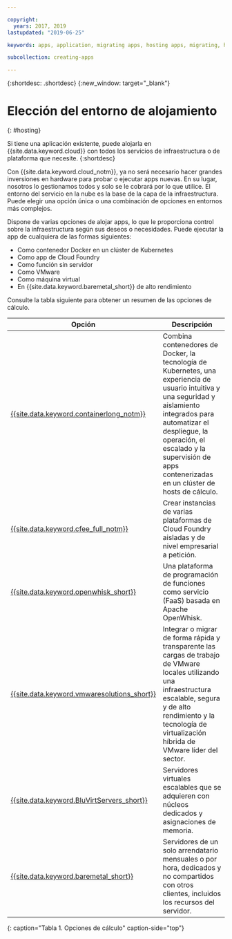 ```yaml
---

copyright:
  years: 2017, 2019
lastupdated: "2019-06-25"

keywords: apps, application, migrating apps, hosting apps, migrating, hosting, migration

subcollection: creating-apps

---
```


{:shortdesc: .shortdesc}
{:new_window: target="_blank"}

# Elección del entorno de alojamiento
{: #hosting}

Si tiene una aplicación existente, puede alojarla en {{site.data.keyword.cloud}} con todos los servicios de infraestructura o de plataforma que necesite.
{:shortdesc}

Con {{site.data.keyword.cloud_notm}}, ya no será necesario hacer grandes inversiones en hardware para probar o ejecutar apps nuevas. En su lugar, nosotros lo gestionamos todos y solo se le cobrará por lo que utilice. El entorno del servicio en la nube es la base de la capa de la infraestructura. Puede elegir una opción única o una combinación de opciones en entornos más complejos. 

Dispone de varias opciones de alojar apps, lo que le proporciona control sobre la infraestructura según sus deseos o necesidades. Puede ejecutar la app de cualquiera de las formas siguientes:

  * Como contenedor Docker en un clúster de Kubernetes
  * Como app de Cloud Foundry
  * Como función sin servidor
  * Como VMware
  * Como máquina virtual
  * En {{site.data.keyword.baremetal_short}} de alto rendimiento 
<!--
{{site.data.keyword.baremetal_short}} are single-tenant, physical servers that are dedicated to a single customer. You control almost everything from the server host to the RAM and storage devices. These servers are used with workloads that require compute power over a sustained time, for example, several months.

Some example workloads include e-commerce, ERP, CRM, SCM, and financial services and regulatory applications.

{{site.data.keyword.BluVirtServers_short}} can be deployed as either as public or dedicated instances. With public instances, the resources of the server are shared with other customers, also known as a multi-tenant environment. Private instances dedicate the resources of the physical server to one customer who can have one or more virtual machines on the same server. These servers are ideal for workloads that run for a limited time, for example, a couple of weeks. Some workload examples are development and testing, backup and recovery, and disaster recovery. For more information about server options, see [Bare metal servers versus virtual servers: Choosing the best option for you](https://www.ibm.com/cloud/blog/bare-metal-virtual-servers-works){: new_window} ![External link icon](../icons/launch-glyph.svg "External link icon").
-->

Consulte la tabla siguiente para obtener un resumen de las opciones de cálculo.

| Opción | Descripción | 
|--------|---------------|
| [{{site.data.keyword.containerlong_notm}}](/docs/containers?topic=containers-getting-started) | Combina contenedores de Docker, la tecnología de Kubernetes, una experiencia de usuario intuitiva y una seguridad y aislamiento integrados para automatizar el despliegue, la operación, el escalado y la supervisión de apps contenerizadas en un clúster de hosts de cálculo. |
| [{{site.data.keyword.cfee_full_notm}}](/docs/cloud-foundry?topic=cloud-foundry-about) | Crear instancias de varias plataformas de Cloud Foundry aisladas y de nivel empresarial a petición. |
| [{{site.data.keyword.openwhisk_short}}](/docs/openwhisk?topic=cloud-functions-getting_started) | Una plataforma de programación de funciones como servicio (FaaS) basada en Apache OpenWhisk. |
| [{{site.data.keyword.vmwaresolutions_short}}](/docs/services/vmwaresolutions?topic=vmware-solutions-getting-started) | Integrar o migrar de forma rápida y transparente las cargas de trabajo de VMware locales utilizando una infraestructura escalable, segura y de alto rendimiento y la tecnología de virtualización híbrida de VMware líder del sector. |
| [{{site.data.keyword.BluVirtServers_short}}](/docs/vsi?topic=virtual-servers-about-public-virtual-servers) | Servidores virtuales escalables que se adquieren con núcleos dedicados y asignaciones de memoria. |
| [{{site.data.keyword.baremetal_short}}](/docs/bare-metal?topic=bare-metal-about-bm)  | Servidores de un solo arrendatario mensuales o por hora, dedicados y no compartidos con otros clientes, incluidos los recursos del servidor. |
{: caption="Tabla 1. Opciones de cálculo" caption-side="top"}

